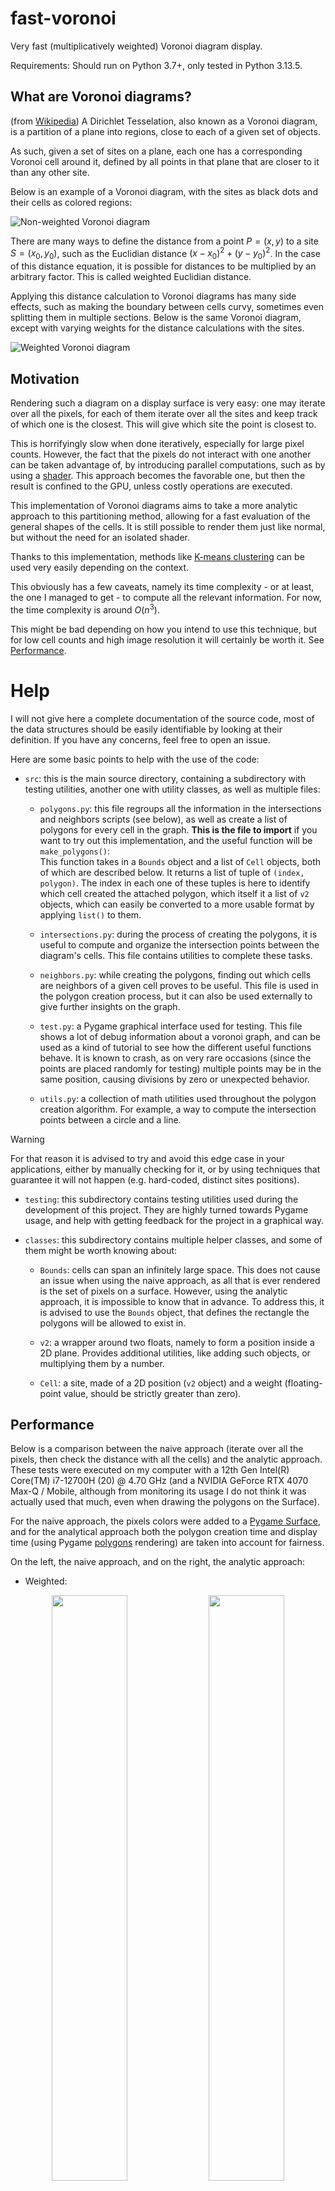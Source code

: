 # fast-voronoi
Very fast (multiplicatively weighted) Voronoi diagram display.

Requirements:
Should run on Python 3.7+, only tested in Python 3.13.5.

## What are Voronoi diagrams?

(from [Wikipedia](https://en.wikipedia.org/wiki/Voronoi_diagram)) A Dirichlet Tesselation, also known as a Voronoi diagram, is a partition of a plane into regions, close to each of a given set of objects.

As such, given a set of sites on a plane, each one has a corresponding Voronoi cell around it, defined by all points in that plane that are closer to it than any other site.

Below is an example of a Voronoi diagram, with the sites as black dots and their cells as colored regions:

![Non-weighted Voronoi diagram](https://github.com/d-002/fast-voronoi/blob/main/images/non-weighted.png)

There are many ways to define the distance from a point $P=(x,y)$ to a site $S=(x_0,y_0)$, such as the Euclidian distance $(x-x_0)^2+(y-y_0)^2$.
In the case of this distance equation, it is possible for distances to be multiplied by an arbitrary factor.
This is called weighted Euclidian distance.

Applying this distance calculation to Voronoi diagrams has many side effects, such as making the boundary between cells curvy, sometimes even splitting them in multiple sections.
Below is the same Voronoi diagram, except with varying weights for the distance calculations with the sites.

![Weighted Voronoi diagram](https://github.com/d-002/fast-voronoi/blob/main/images/weighted.png)

## Motivation

Rendering such a diagram on a display surface is very easy: one may iterate over all the pixels, for each of them iterate over all the sites and keep track of which one is the closest.
This will give which site the point is closest to.

This is horrifyingly slow when done iteratively, especially for large pixel counts.
However, the fact that the pixels do not interact with one another can be taken advantage of, by introducing parallel computations, such as by using a [shader](https://en.wikipedia.org/wiki/Shader).
This approach becomes the favorable one, but then the result is confined to the GPU, unless costly operations are executed.

This implementation of Voronoi diagrams aims to take a more analytic approach to this partitioning method, allowing for a fast evaluation of the general shapes of the cells.
It is still possible to render them just like normal, but without the need for an isolated shader.

Thanks to this implementation, methods like [K-means clustering](https://en.wikipedia.org/wiki/K-means_clustering) can be used very easily depending on the context.

This obviously has a few caveats, namely its time complexity - or at least, the one I managed to get - to compute all the relevant information.
For now, the time complexity is around $O(n^3)$.

This might be bad depending on how you intend to use this technique, but for low cell counts and high image resolution it will certainly be worth it.
See [Performance](#user-content-performance).

# Help

I will not give here a complete documentation of the source code, most of the data structures should be easily identifiable by looking at their definition.
If you have any concerns, feel free to open an issue.

Here are some basic points to help with the use of the code:

- `src`: this is the main source directory, containing a subdirectory with testing utilities, another one with utility classes, as well as multiple files:

    - `polygons.py`: this file regroups all the information in the intersections and neighbors scripts (see below), as well as create a list of polygons for every cell in the graph.
    **This is the file to import** if you want to try out this implementation, and the useful function will be `make_polygons()`:  
    This function takes in a `Bounds` object and a list of `Cell` objects, both of which are described below.
    It returns a list of tuple of `(index, polygon)`.
    The index in each one of these tuples is here to identify which cell created the attached polygon, which itself it a list of `v2` objects, which can easily be converted to a more usable format by applying `list()` to them.

    - `intersections.py`: during the process of creating the polygons, it is useful to compute and organize the intersection points between the diagram's cells.
    This file contains utilities to complete these tasks.

    - `neighbors.py`: while creating the polygons, finding out which cells are neighbors of a given cell proves to be useful.
    This file is used in the polygon creation process, but it can also be used externally to give further insights on the graph.

    - `test.py`: a Pygame graphical interface used for testing.
    This file shows a lot of debug information about a voronoi graph, and can be used as a kind of tutorial to see how the different useful functions behave.
    It is known to crash, as on very rare occasions (since the points are placed randomly for testing) multiple points may be in the same position, causing divisions by zero or unexpected behavior.

    - `utils.py`: a collection of math utilities used throughout the polygon creation algorithm.
    For example, a way to compute the intersection points between a circle and a line.

> [!WARNING]
> For that reason it is advised to try and avoid this edge case in your applications, either by manually checking for it, or by using techniques that guarantee it will not happen (e.g. hard-coded, distinct sites positions).

- `testing`: this subdirectory contains testing utilities used during the development of this project.
    They are highly turned towards Pygame usage, and help with getting feedback for the project in a graphical way.

- `classes`: this subdirectory contains multiple helper classes, and some of them might be worth knowing about:

    - `Bounds`: cells can span an infinitely large space.
    This does not cause an issue when using the naive approach, as all that is ever rendered is the set of pixels on a surface.
    However, using the analytic approach, it is impossible to know that in advance.
    To address this, it is advised to use the `Bounds` object, that defines the rectangle the polygons will be allowed to exist in.

    - `v2`: a wrapper around two floats, namely to form a position inside a 2D plane.
    Provides additional utilities, like adding such objects, or multiplying them by a number.

    - `Cell`: a site, made of a 2D position (`v2` object) and a weight (floating-point value, should be strictly greater than zero).

## Performance

Below is a comparison between the naive approach (iterate over all the pixels, then check the distance with all the cells) and the analytic approach.
These tests were executed on my computer with a 12th Gen Intel(R) Core(TM) i7-12700H (20) @ 4.70 GHz (and a NVIDIA GeForce RTX 4070 Max-Q / Mobile, although from monitoring its usage I do not think it was actually used that much, even when drawing the polygons on the Surface).

For the naive approach, the pixels colors were added to a [Pygame Surface](https://www.pygame.org/docs/ref/surface.html), and for the analytical approach both the polygon creation time and display time (using Pygame [polygons](https://www.pygame.org/main/ref/draw.html#pygame.draw.polygon) rendering) are taken into account for fairness.

On the left, the naive approach, and on the right, the analytic approach:

- Weighted:

<div align="center">
    <img width="49%" src="https://github.com/d-002/fast-voronoi/blob/main/images/benchmark-naive-weighted.png">
    <img width="49%" src="https://github.com/d-002/fast-voronoi/blob/main/images/benchmark-analytic-weighted.png">
</div>

- Non-weighted (the main difference for the naive approach is that two multiplications are saved):

<div align="center">
    <img width="49%" src="https://github.com/d-002/fast-voronoi/blob/main/images/benchmark-naive-non-weighted.png">
    <img width="49%" src="https://github.com/d-002/fast-voronoi/blob/main/images/benchmark-analytic-non-weighted.png">
</div>

Since the naive approach ran much slower, fewer data points were taken and the results were averaged over less runs.

Still this should not affect results too much, as it is noticeable that **the analytic method is about 240 times faster** than the naive approach for 20 cells, at 2K resolution.

From graph reading is can be seen that the analytic approach processing time increases rapidly when the number of cells increases, namely about on the order of $O(n^3)$.
However it remains almost unaffected by the screen resolution, as all the processing can be dispatched with just a few draw calls to the GPU, one per polygon.

Regarding the naive approach, its time complexity increases linearly with respect to the number of cells, but it also spikes dramatically as the screen size increases.
This correlates with the fact that the time complexity for this method also increases linearly with the number of pixels, that is, quadratically with the display size.

Not to mention that this naive method is already way slower than the analytic approach even for small screen sizes (e.g. in 640x480p, 0.23s naive v. 0.000085s analytic).
Of course, this benchmark is affected greatly by my hardware, the tools inside Pygame, and the fact that this runs on Python, but the results should look the same in other CPU-side implementations.

There are obvious ways to optimize this, this repo was just made as a proof of concept and to explore the math behind Voronoi diagrams.
Some improvements could be to use parallelism, NumPy arrays and vector operations, but I will leave this as an exercise for anyone interested.
